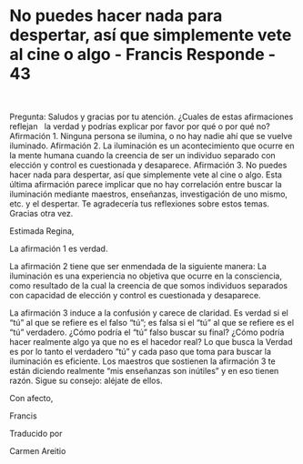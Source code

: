 # No puedes hacer nada para despertar, así que simplemente vete al cine o algo - Francis Responde - 43

&nbsp; 

Pregunta: Saludos y gracias por tu atenci&oacute;n. &iquest;Cuales de estas afirmaciones reflejan
&nbsp; 
la verdad y podr&iacute;as explicar por favor por qu&eacute; o por qu&eacute; no? Afirmaci&oacute;n 1. Ninguna persona se ilumina, o no hay nadie ah&iacute; que se vuelve iluminado. Afirmaci&oacute;n 2. La iluminaci&oacute;n es un acontecimiento que ocurre en la mente humana cuando la creencia de ser un individuo separado con elecci&oacute;n y control es cuestionada y desaparece. Afirmaci&oacute;n 3. No puedes hacer nada para despertar, as&iacute; que simplemente vete al cine o algo. Esta &uacute;ltima afirmaci&oacute;n parece implicar que no hay correlaci&oacute;n entre buscar la iluminaci&oacute;n mediante maestros, ense&ntilde;anzas, investigaci&oacute;n de uno mismo, etc. y el despertar. Te agradecer&iacute;a tus reflexiones sobre estos temas. Gracias otra vez.

Estimada Regina,

La afirmaci&oacute;n 1 es verdad.

La afirmaci&oacute;n 2 tiene que ser enmendada de la siguiente manera: La iluminaci&oacute;n es una experiencia no objetiva que ocurre en la consciencia, como resultado de la cual la creencia de que somos individuos separados con capacidad de elecci&oacute;n y control es cuestionada y desaparece.

La afirmaci&oacute;n 3 induce a la confusi&oacute;n y carece de claridad. Es verdad si el &ldquo;t&uacute;&rdquo; al que se refiere es el falso &ldquo;t&uacute;&rdquo;; es falsa si el &ldquo;t&uacute;&rdquo; al que se refiere es el &ldquo;t&uacute;&rdquo; verdadero. &iquest;C&oacute;mo podr&iacute;a el &ldquo;t&uacute;&rdquo; falso buscar su final? &iquest;C&oacute;mo podr&iacute;a hacer realmente algo ya que no es el hacedor real? Lo que busca la Verdad es por lo tanto el verdadero &ldquo;t&uacute;&rdquo; y cada paso que toma para buscar la iluminaci&oacute;n es eficiente. Los maestros que sostienen la afirmaci&oacute;n 3 te est&aacute;n diciendo realmente &ldquo;mis ense&ntilde;anzas son in&uacute;tiles&rdquo; y en eso tienen raz&oacute;n. Sigue su consejo: al&eacute;jate de ellos.

Con afecto,

Francis

Traducido por 

Carmen Areitio

